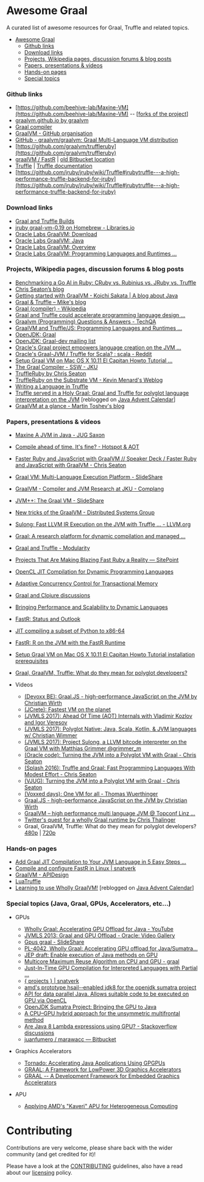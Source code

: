# Awesome Graal

A curated list of awesome resources for Graal, Truffle and related topics.

- [Awesome Graal](#awesome-graal)
  - [Github links](#github-links)
  - [Download links](#download-links)
  - [Projects, Wikipedia pages, discussion forums & blog posts](#projects-wikipedia-pages-discussion-forums--blog-posts)
  - [Papers, presentations & videos](#papers-presentations--videos)
  - [Hands-on pages](#hands-on-pages)
  - [Special topics](#special-topics-java-graal-gpus-accelerators-etc)

### Github links
- [https://github.com/beehive-lab/Maxine-VM](https://github.com/beehive-lab/Maxine-VM) -- [[forks of the project](https://github.com/beehive-lab/Maxine-VM/network/members)]
- [graalvm.github.io by graalvm](https://graalvm.github.io/)
- [Graal compiler](https://github.com/oracle/graal)
- [GraalVM - GitHub organisation](https://github.com/graalvm)
- [GitHub - graalvm/graalvm: Graal Multi-Language VM distribution](https://github.com/graalvm/graalvm)
- [https://github.com/graalvm/truffleruby](https://github.com/graalvm/truffleruby)
- [graalVM / FastR](https://github.com/graalvm/fastr) | [old Bitbucket location](https://www.google.co.uk/url?sa=t&rct=j&q=&esrc=s&source=web&cd=58&cad=rja&uact=8&ved=0ahUKEwiGo8b7hN_UAhUHIMAKHVegBko4MhAWCE4wBw&url=https%3A%2F%2Fbitbucket.org%2Fallr%2Ffastr%2Fwiki%2FHome&usg=AFQjCNGjakALFNgGvJ3loCrnM4lyE2VoRA)
- [Truffle](https://github.com/graalvm/graal/blob/master/truffle/) | [Truffle documentation](http://graalvm.github.io/graal/truffle/javadoc/com/oracle/truffle/tutorial/package-summary.html)
- [https://github.com/jruby/jruby/wiki/Truffle#jrubytruffle---a-high-performance-truffle-backend-for-jruby](https://github.com/jruby/jruby/wiki/Truffle#jrubytruffle---a-high-performance-truffle-backend-for-jruby)

### Download links
- [Graal and Truffle Builds](http://lafo.ssw.uni-linz.ac.at/builds/)
- [jruby graal-vm-0.19 on Homebrew - Libraries.io](https://libraries.io/homebrew/jruby/graal-vm-0.19)
- [Oracle Labs GraalVM: Download](http://www.oracle.com/technetwork/oracle-labs/program-languages/downloads/index.html)
- [Oracle Labs GraalVM: Java](http://www.oracle.com/technetwork/oracle-labs/program-languages/java/index.html)
- [Oracle Labs GraalVM: Overview](http://www.oracle.com/technetwork/oracle-labs/program-languages/overview/index.html)
- [Oracle Labs GraalVM: Programming Languages and Runtimes ...](http://www.oracle.com/technetwork/oracle-labs/program-languages/overview/index.html)

### Projects, Wikipedia pages, discussion forums & blog posts
- [Benchmarking a Go AI in Ruby: CRuby vs. Rubinius vs. JRuby vs. Truffle](https://pragtob.wordpress.com/2017/01/24/benchmarking-a-go-ai-in-ruby-cruby-vs-rubinius-vs-jruby-vs-truffle-a-year-later/)
- [Chris Seaton’s blog](http://chrisseaton.com/)
- [Getting started with GraalVM - Koichi Sakata | A blog about Java](http://jyukutyo.hatenablog.jp/entry/2017/05/26/135438)
- [Graal & Truffle – Mike's blog](https://blog.plan99.net/graal-truffle-134d8f28fb69)
- [Graal (compiler) - Wikipedia](https://en.wikipedia.org/wiki/Graal_(compiler))
- [Graal and Truffle could accelerate programming language design ...](http://cesquivias.github.io/tags/truffle.html)
- [Graalvm (Programming) Questions & Answers - TechQA](http://techqa.info/programming/tag/graalvm)
- [GraalVM and Truffle/JS: Programming Languages and Runtimes ...](https://news.ycombinator.com/item?id=8380627)
- [OpenJDK: Graal](http://openjdk.java.net/projects/graal/)
- [OpenJDK: Graal-dev mailing list](http://mail.openjdk.java.net/mailman/listinfo/graal-dev)
- [Oracle's Graal project empowers language creation on the JVM ...](http://www.infoworld.com/article/2688340/application-development/oracles-graal-project-empowers-language-creation-on-the-jvm.html)
- [Oracle's Graal-JVM / Truffle for Scala? : scala - Reddit](https://www.reddit.com/r/scala/comments/3lshav/oracles_graaljvm_truffle_for_scala/)
- [Setup Graal VM on Mac OS X 10.11 El Capitan Howto Tutorial ...](http://www.mensch-und-maschine.de/2016/03/26/setup-graal-vm-on-mac-os-x-10-11-el-capitan-howto-tutorial-installation-prerequisites/)
- [The Graal Compiler - SSW - JKU](http://ssw.jku.at/Research/Projects/JVM/Graal.html)
- [TruffleRuby by Chris Seaton](http://chrisseaton.com/rubytruffle/)
- [TruffleRuby on the Substrate VM - Kevin Menard's Weblog](http://nirvdrum.com/2017/02/15/truffleruby-on-the-substrate-vm.html)
- [Writing a Language in Truffle ](http://cesquivias.github.io/tags/truffle.html)
- [Truffle served in a Holy Graal: Graal and Truffle for polyglot language interpretation on the JVM](https://neomatrix369.wordpress.com/2017/12/07/truffle-served-in-a-holy-graal-graal-and-truffle-for-polyglot-language-interpretation-on-the-jvm/) [reblogged on [Java Advent Calendar](https://www.javaadvent.com/2017/12/truffle-served-holy-graal-graal-truffle-polyglot-language-interpretation-jvm.html)]
- [GraalVM at a glance - Martin Toshev's blog](http://martin-toshev.com/index.php/software-engineering/tools/87-graalvm)


### Papers, presentations & videos
- [Maxine A JVM in Java - JUG Saxon](https://jugsaxony.org/wp-content/uploads/2012/05/Maxine-A_JVM_in_Java.pdf)
- [Compile ahead of time. It's fine? - Hotspot & AOT](https://assets.contentful.com/oxjq45e8ilak/3VZgJf2jLWaQQGKaeSsecc/a015330e94f964d96df0b366321ec068/Dmitry_Chuyko_AOT.pdf)
- [Faster Ruby and JavaScript with GraalVM // Speaker Deck / Faster Ruby and JavaScript with GraalVM - Chris Seaton](https://speakerdeck.com/chrisseaton/faster-ruby-and-javascript-with-graalvm)
- [Graal VM: Multi-Language Execution Platform - SlideShare](https://www.slideshare.net/ThomasWuerthinger/jazoon2014-slides)
- [GraalVM - Compiler and JVM Research at JKU - Complang](https://www.complang.tuwien.ac.at/lehre/ubvo/jku.pdf)
- [JVM++: The Graal VM - SlideShare](https://www.slideshare.net/martintoshev/jvm-the-graal-vm)
- [New tricks of the GraalVM - Distributed Systems Group](http://ds.cs.ut.ee/courses/course-files/newTricksOfGraalVM.pdf)
- [Sulong: Fast LLVM IR Execution on the JVM with Truffle ... - LLVM.org](http://llvm.org/devmtg/2016-01/slides/Sulong.pdf)
- [Graal: A research platform for dynamic compilation and managed ...](http://cgo.org/cgo2015/event/graal-a-research-platform-for-dynamic-compilation-and-managed-languages/)
- [Graal and Truffle - Modularity](https://www.slideshare.net/ThomasWuerthinger/2014-0424-graal-modularity)
- [Projects That Are Making Blazing Fast Ruby a Reality — SitePoint](https://www.sitepoint.com/projects-that-are-making-blazing-fast-ruby-a-reality/)
- [OpenCL JIT Compilation for Dynamic Programming Languages](https://www.researchgate.net/publication/316923303_OpenCL_JIT_Compilation_for_Dynamic_Programming_Languages)
- [Adaptive Concurrency Control for Transactional Memory](http://www.dcs.gla.ac.uk/~jsinger/mmnet15/nisbet.pdf)
- [Graal and Clojure discussions](https://marc.info/?l=openjdk-graal-dev&m=139406384928500&w=2)
- [Bringing Performance and Scalability to Dynamic Languages](http://janvitek.org/events/PBD13/slides/MarioWolczko.pdf)
- [FastR: Status  and Outlook](http://www.huber.embl.de/dsc/slides/FastR_DSC.pdf)
- [JIT compiling a subset of Python to x86-64](http://www.elegantreader.com/item/15750700)
- [FastR: R on the JVM with the FastR Runtime](http://webcache.googleusercontent.com/search?q=cache:7cz7MRozu-sJ:docs.huihoo.com/javaone/2015/CON5361-R-on-the-JVM-with-the-FastR-Runtime.pdf+&cd=1&hl=en&ct=clnk&gl=uk&client=ubuntu)
- [Setup Graal VM on Mac OS X 10.11 El Capitan Howto Tutorial installation prerequisites](http://www.mensch-und-maschine.de/2016/03/26/setup-graal-vm-on-mac-os-x-10-11-el-capitan-howto-tutorial-installation-prerequisites/)
- [Graal, GraalVM, Truffle: What do they mean for polyglot developers?](http://bit.ly/graal-polyglot-devs)

- Videos
  - [(Devoxx BE): Graal.JS - high-performance JavaScript on the JVM by Christian Wirth](https://www.youtube.com/watch?v=OUo3BFMwQFo)
  - [(JCrete): Fastest VM on the planet](https://www.youtube.com/watch?v=yaWq20AFN9U)
  - [(JVMLS 2017): Ahead Of Time (AOT) Internals with Vladimir Kozlov and Igor Veresov](https://www.youtube.com/watch?v=yyDD_KRdQQU&list=PLX8CzqL3ArzXJ2EGftrmz4SzS6NRr6p2n&index=13)
  - [(JVMLS 2017): Polyglot Native: Java, Scala, Kotlin, & JVM languages w/ Christian Wimmer](https://www.youtube.com/watch?v=5BMHIeMXTqA&list=PLX8CzqL3ArzXJ2EGftrmz4SzS6NRr6p2n&index=5)
  - [(JVMLS 2017): Project Sulong, a LLVM bitcode interpreter on the Graal VM with Matthias Grimmer @grimmer_m](https://www.youtube.com/watch?v=n5DCg6M2MDM&list=PLX8CzqL3ArzXJ2EGftrmz4SzS6NRr6p2n&index=14)
  - [(Oracle code): Turning the JVM into a Polyglot VM with Graal - Chris Seaton](https://www.youtube.com/watch?v=oWX2tpIO4Yc)
  - [(Splash 2016): Truffle and Graal: Fast Programming Languages With Modest Effort - Chris Seaton](https://www.youtube.com/watch?v=qKZ3BJkXI0c)
  - [(VJUG): Turning the JVM into a Polyglot VM with Graal - Chris Seaton](https://www.youtube.com/watch?v=9oHpAhgkNAY)
  - [(Voxxed days): One VM for all - Thomas Wuerthinger](https://www.youtube.com/watch?v=mMmOntDWSgw)
  - [Graal.JS - high-performance JavaScript on the JVM by Christian Wirth](https://www.youtube.com/watch?v=OUo3BFMwQFo)
  - [GraalVM – high performance multi language JVM @ Topconf Linz …](https://www.youtube.com/watch?v=9ACoOig_vSk)
  - [Twitter's quest for a wholly Graal runtime by Chris Thalinger](https://www.youtube.com/watch?v=ZbccuoaLChk)
  - Graal, GraalVM, Truffle: What do they mean for polyglot developers?  [480p](http://crest.cs.ucl.ac.uk/cow/59/videos/sarkar_cow59_480p.mp4) | [720p](http://crest.cs.ucl.ac.uk/cow/59/videos/binkley_cow59_720p.mp4) 

### Hands-on pages
- [Add Graal JIT Compilation to Your JVM Language in 5 Easy Steps ...](http://stefan-marr.de/2015/12/add-graal-jit-compilation-to-your-jvm-language-in-5-easy-steps-step-5/)
- [Compile and configure FastR in Linux | snatverk](http://snatverk.blogspot.com/2016/05/compile-and-configure-fastr-in-linux.html)
- [GraalVM - APIDesign](http://wiki.apidesign.org/wiki/GraalVM)
- [LuaTruffle](http://www.luatruffle.org/)
- [Learning to use Wholly GraalVM!](https://neomatrix369.wordpress.com/2017/12/12/learning-to-use-wholly-graalvm/) [reblogged on [Java Advent Calendar](https://www.javaadvent.com/2017/12/learning-use-wholly-graalvm.html)]

### Special topics (Java, Graal, GPUs, Accelerators, etc...)

- GPUs
   - [Wholly Graal: Accelerating GPU Offload for Java - YouTube](https://www.youtube.com/watch?v=uxDd5KfYdJU)
   - [JVMLS 2013: Graal and GPU Offload - Oracle: Video Gallery](https://video.oracle.com/detail/videos/featured-videos/video/2623576344001)
   - [Gpus graal - SlideShare](https://www.slideshare.net/jjfumero/gpus-graal)
   - [PL-4042, Wholly Graal: Accelerating GPU offload for Java/Sumatra...](https://www.slideshare.net/DevCentralAMD/pl4042-vasanthvenkatachalam)
   - [JEP draft: Enable execution of Java methods on GPU](http://openjdk.java.net/jeps/8047074)
   - [Multicore Maximum Reuse Algorithm on CPU and GPU - graal](http://graal.ens-lyon.fr/~mjacquel/mmre_cpu_gpu.html)
   - [Just-In-Time GPU Compilation for Interpreted Languages with Partial ...](http://www.research.ed.ac.uk/portal/files/33009999/vee.pdf)
   - [{ projects } | snatverk](http://snatverk.blogspot.com/p/projects.html)
   - [amd's prototype hsail-‐enabled jdk8 for the openjdk sumatra project](http://developer.amd.com/apu/wp-content/uploads/sites/3/.../HSA-4024_Eric_Caspole.pdf)
   - [API for data parallel Java. Allows suitable code to be executed on GPU via OpenCL](https://code.google.com/archive/p/aparapi/)
  - [OpenJDK Sumatra Project: Bringing the GPU to Java](https://www.youtube.com/watch?v=4ShyMMqjIJI)
  - [A CPU–GPU hybrid approach for the unsymmetric multifrontal method](http://www.sciencedirect.com/science/article/pii/S0167819111001293)
  - [Are Java 8 Lambda expressions using GPU? - Stackoverflow discussions](https://stackoverflow.com/questions/30555694/are-java-8-lambda-expressions-using-gpu)
  - [juanfumero / marawacc — Bitbucket](https://bitbucket.org/juanfumero/marawacc)

- Graphics Accelerators
  - [Tornado: Accelerating Java Applications Using GPGPUs](http://on-demand.gputechconf.com/gtc/2016/posters/GTC_2016_Programming_Language_PL_01_P6341_WEB.pdf)
  - [GRAAL: A Framework for LowPower 3D Graphics Accelerators](https://repository.tudelft.nl/islandora/object/uuid:e875b571-129e-4304-ba04-223bd73b2cc3/datastream/OBJ)
  - [GRAAL -- A Development Framework for Embedded Graphics Accelerators](http://dl.acm.org/citation.cfm?id=969105)

- APU
  - [Applying AMD's "Kaveri" APU for Heterogeneous Computing](https://www.hotchips.org/wp-content/uploads/hc_archives/hc26/HC26-11-day1-epub/HC26.11-2-Mobile-Processors-epub/HC26.11.220-Bouvier-Kaveri-AMD-Final.pdf)

# Contributing

Contributions are very welcome, please share back with the wider community (and get credited for it)!

Please have a look at the [CONTRIBUTING](https://github.com/neomatrix369/awesome-graal/blob/master/CONTRIBUTING.md) guidelines, also have a read about our [licensing](https://github.com/neomatrix369/awesome-graal/blob/master/LICENSE.md) policy.
